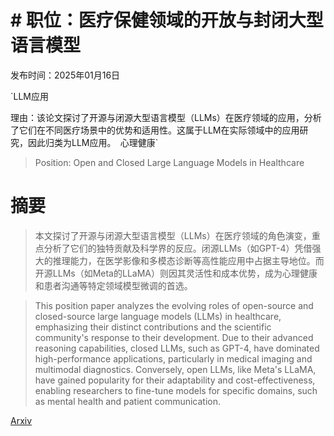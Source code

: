 # # 职位：医疗保健领域的开放与封闭大型语言模型

发布时间：2025年01月16日

`LLM应用

理由：该论文探讨了开源与闭源大型语言模型（LLMs）在医疗领域的应用，分析了它们在不同医疗场景中的优势和适用性。这属于LLM在实际领域中的应用研究，因此归类为LLM应用。` `心理健康`

> Position: Open and Closed Large Language Models in Healthcare

# 摘要

> 本文探讨了开源与闭源大型语言模型（LLMs）在医疗领域的角色演变，重点分析了它们的独特贡献及科学界的反应。闭源LLMs（如GPT-4）凭借强大的推理能力，在医学影像和多模态诊断等高性能应用中占据主导地位。而开源LLMs（如Meta的LLaMA）则因其灵活性和成本优势，成为心理健康和患者沟通等特定领域模型微调的首选。

> This position paper analyzes the evolving roles of open-source and closed-source large language models (LLMs) in healthcare, emphasizing their distinct contributions and the scientific community's response to their development. Due to their advanced reasoning capabilities, closed LLMs, such as GPT-4, have dominated high-performance applications, particularly in medical imaging and multimodal diagnostics. Conversely, open LLMs, like Meta's LLaMA, have gained popularity for their adaptability and cost-effectiveness, enabling researchers to fine-tune models for specific domains, such as mental health and patient communication.

[Arxiv](https://arxiv.org/abs/2501.09906)